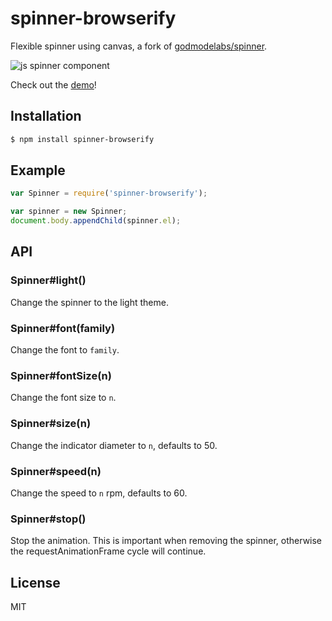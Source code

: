 
# spinner-browserify

  Flexible spinner using canvas, a fork of [godmodelabs/spinner](https://github.com/godmodelabs/spinner).

  ![js spinner component](http://i.cloudup.com/KPENz2xQbRnN7BZ.png)

  Check out the [demo](http://godmodelabs.github.com/spinner/)!

## Installation

```bash
$ npm install spinner-browserify
```

## Example

```js
var Spinner = require('spinner-browserify');

var spinner = new Spinner;
document.body.appendChild(spinner.el);
```

## API

### Spinner#light()

  Change the spinner to the light theme.

### Spinner#font(family)

  Change the font to `family`.

### Spinner#fontSize(n)

  Change the font size to `n`.

### Spinner#size(n)

  Change the indicator diameter to `n`, defaults to 50.

### Spinner#speed(n)

  Change the speed to `n` rpm, defaults to 60.

### Spinner#stop()

  Stop the animation. This is important when removing
  the spinner, otherwise the requestAnimationFrame cycle
  will continue.

## License

  MIT
